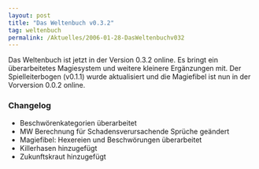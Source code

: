 ```yaml
---
layout: post
title: "Das Weltenbuch v0.3.2"
tag: weltenbuch
permalink: /Aktuelles/2006-01-28-DasWeltenbuchv032
---
```


<p>Das Weltenbuch ist jetzt in der Version 0.3.2 online. Es bringt ein &uuml;berarbeitetes Magiesystem und weitere kleinere Erg&auml;nzungen mit. Der Spielleiterbogen (v0.1.1) wurde aktualisiert und die Magiefibel ist nun in der Vorversion 0.0.2 online.</p>
<h3>Changelog</h3>
<ul>
<li>Beschw&ouml;renkategorien &uuml;berarbeitet</li>
<li>MW Berechnung f&uuml;r Schadensverursachende Spr&uuml;che ge&auml;ndert</li>
<li>Magiefibel: Hexereien und Beschw&ouml;rungen &uuml;berarbeitet</li>
<li>Killerhasen hinzugef&uuml;gt</li>
<li>Zukunftskraut hinzugef&uuml;gt</li>
</ul>

